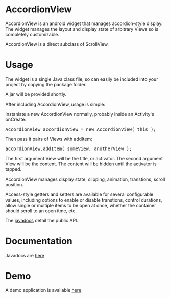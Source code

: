 AccordionView
=============

AccordionView is an android widget that manages accordion-style display.  The widget manages the layout and display state of arbitrary Views so is completely customizable.

AccordionView is a direct subclass of ScrollView.

Usage
=============

The widget is a single Java class file, so can easily be included into your project by copying the package folder.

A jar will be provided shortly.

After including AccordionView, usage is simple:

Instaniate a new AccordionView normally, probably inside an Activity's onCreate:
<pre>AccordionView accordionView = new AccordionView( this );</pre>

Then pass it pairs of Views with addItem:
<pre>accordionView.addItem( someView, anotherView );</pre>

The first argument View will be the title, or activator.  The second argument View will be the content.  The content will be hidden until the activator is tapped.

AccordionView manages display state, clipping, animation, transtions, scroll position.

Access-style getters and setters are available for several configurable values, including options to enable or disable transtions, control durations, allow single or multiple items to be open at once, whether the container should scroll to an open itme, etc.

The <a target="_blank" href="http://moagrius.github.io/AccordionView/com/qozix/widgets/AccordionView.html">javadocs</a> detail the public API.

Documentation
=============

Javadocs are <a target="_blank" href="http://moagrius.github.io/AccordionView/com/qozix/widgets/AccordionView.html">here</a>

Demo
=============

A demo application is available <a target="_blank" href="https://github.com/moagrius/AccordionView">here</a>.
